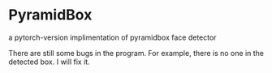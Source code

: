 # PyramidBox
a pytorch-version implimentation of pyramidbox face detector

There are still some bugs in the program. For example, there is no one in the detected box. I will fix it. 
